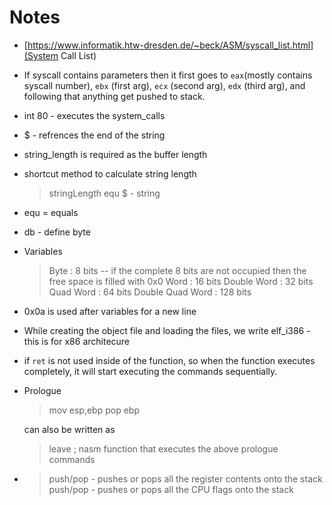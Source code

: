 # Notes

* [https://www.informatik.htw-dresden.de/~beck/ASM/syscall_list.html](System Call List)

* If syscall contains parameters then it first goes to `eax`(mostly contains syscall number), `ebx` (first arg), `ecx` (second arg), `edx` (third arg), and following that anything get pushed to stack.

* int 80 - executes the system_calls

* $ - refrences the end of the string

* string_length is required as the buffer length

* shortcut method to calculate string length
    > stringLength equ $ - string

* equ = equals

* db - define byte

* Variables
    > Byte : 8 bits  -- if the complete 8 bits are not occupied then the free space is filled with 0x0
    > Word : 16 bits
    > Double Word : 32 bits
    > Quad Word : 64 bits
    > Double Quad Word : 128 bits

* 0x0a is used after variables for a new line

* While creating the object file and loading the files, we write elf_i386 - this is for x86 architecure

* if `ret` is not used inside of the function, so when the function executes completely, it will start executing the commands sequentially.

* Prologue 
    > mov esp,ebp
    > pop ebp

    can also be written as 
    > leave ; nasm function that executes the above prologue commands 

* > push/pop<ad> - pushes or pops all the register contents onto the stack
  > push/pop<fd> - pushes or pops all the CPU flags onto the stack

